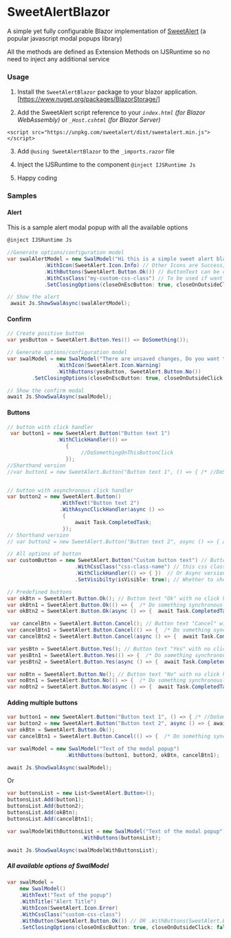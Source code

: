 # SweetAlertBlazor
A simple yet fully configurable Blazor implementation of [SweetAlert](https://sweetalert.js.org "SweetAlert") (a popular javascript modal popups library) 

All the methods are defined as Extension Methods on IJSRuntime so no need to inject any additional service

### Usage
1. Install the `SweetAlertBlazor` package to your blazor application. [https://www.nuget.org/packages/BlazorStorage/]

2. Add the SweetAlert script reference to your *`index.html` (for Blazor WebAssembly)* or *`_Host.cshtml` (for Blazor Server)*

`<script src="https://unpkg.com/sweetalert/dist/sweetalert.min.js"></script>`

3. Add `@using SweetAlertBlazor` to the `_imports.razor` file

4. Inject the IJSRuntime to the component `@inject IJSRuntime Js`

5. Happy coding

### Samples

#### Alert
This is a sample alert modal popup with all the available options
````csharp
@inject IJSRuntime Js

//Generate options/configuration model
var swalAlertModel = new SwalModel("Hi this is a simple sweet alert blazor text", "Alert Title")
			.WithIcon(SweetAlert.Icon.Info) // Other Icons are Success, Error and Warning
			.WithButtons(SweetAlert.Button.Ok()) // ButtonText can be configured by using overloads
			.WithCssClass("my-custom-css-class") // To be used if want additional css logic
			.SetClosingOptions(closeOnEscButton: true, closeOnOutsideClick: true);

// Show the alert
 await Js.ShowSwalAsync(swalAlertModel);
````
#### Confirm
```csharp
// Create positive button
var yesButton = SweetAlert.Button.Yes(() => DoSomething());

// Generate options/configuration model
var swalModel = new SwalModel("There are unsaved changes, Do you want to cancel the changes?", "Are you sure?")
                .WithIcon(SweetAlert.Icon.Warning)
                .WithButtons(yesButton, SweetAlert.Button.No())
		.SetClosingOptions(closeOnEscButton: true, closeOnOutsideClick: true);

// Show the confirm modal
await Js.ShowSwalAsync(swalModel);
```
#### Buttons
````csharp
// button with click handler
 var button1 = new SweetAlert.Button("Button text 1")
                .WithClickHandler(() =>
                   {
                        //DoSomethingOnThisButtonClick
                   });
//Shorthand version
//var button1 = new SweetAlert.Button("Button text 1", () => { /* //DoSomethingOnThisButtonClick */ });


// button with asynchronous click handler
var button2 = new SweetAlert.Button()
                 .WithText("Button text 2")
                 .WithAsyncClickHandler(async () =>
                  {
                      await Task.CompletedTask;
                  });
// Shorthand version
// var button2 = new SweetAlert.Button("Button text 2", async () => { await Task.CompletedTask; });

// All options of button
var customButton = new SweetAlert.Button("Custom button text") // Button text
                      .WithCssClass("css-class-name") // this css class will be applied to the button
                      .WithClickHandler(() => { })  // Or Async version .WithAsyncClickHandler(async () => { })
                      .SetVisibilty(isVisible: true); // Whether to show the button or not

// Predefined buttons
var okBtn = SweetAlert.Button.Ok(); // Button text "Ok" with no click handler
var okBtn1 = SweetAlert.Button.Ok(() => {  /* Do something synchronously */}); // Button text "Ok" with synchronous click handler
var okBtn2 = SweetAlert.Button.Ok(async () => {  await Task.CompletedTask; }); // Button text "Ok" with Asynchronous click handler

 var cancelBtn = SweetAlert.Button.Cancel(); // Button text "Cancel" with no click handler
var cancelBtn1 = SweetAlert.Button.Cancel(() => {  /* Do something synchronously */}); // Button text "Cancel" with synchronous click handler
var cancelBtn2 = SweetAlert.Button.Cancel(async () => {  await Task.CompletedTask; }); // Button text "Cancel" with Asynchronous click handler

var yesBtn = SweetAlert.Button.Yes(); // Button text "Yes" with no click handler
var yesBtn1 = SweetAlert.Button.Yes(() => {  /* Do something synchronously */}); // Button text "Yes" with synchronous click handler
var yesBtn2 = SweetAlert.Button.Yes(async () => {  await Task.CompletedTask; }); // Button text "Yes" with Asynchronous click handler

var noBtn = SweetAlert.Button.No(); // Button text "No" with no click handler
var noBtn1 = SweetAlert.Button.No(() => {  /* Do something synchronously */}); // Button text "No" with synchronous click handler
var noBtn2 = SweetAlert.Button.No(async () => {  await Task.CompletedTask; }); // Button text "No" with Asynchronous click handler
````
#### Adding multiple buttons
```csharp
var button1 = new SweetAlert.Button("Button text 1", () => { /* //DoSomethingOnThisButtonClick */ });
var button2 = new SweetAlert.Button("Button text 2", async () => { await Task.CompletedTask; });
var okBtn = SweetAlert.Button.Ok();
var cancelBtn1 = SweetAlert.Button.Cancel(() => {  /* Do something synchronously */});

var swalModel = new SwalModel("Text of the modal popup")
                   .WithButtons(button1, button2, okBtn, cancelBtn1);

await Js.ShowSwalAsync(swalModel);
```
Or
```csharp
var buttonsList = new List<SweetAlert.Button>();
buttonsList.Add(button1);
buttonsList.Add(button2);
buttonsList.Add(okBtn);
buttonsList.Add(cancelBtn1);

var swalModelWithButtonsList = new SwalModel("Text of the modal popup")
                        .WithButtons(buttonsList);

await Js.ShowSwalAsync(swalModelWithButtonsList);
```
#####  All available options of SwalModel
```csharp
var swalModel = 
	new SwalModel()
	.WithText("Text of the popup")
	.WithTitle("Alert Title")
	.WithIcon(SweetAlert.Icon.Error)
	.WithCssClass("custom-css-class")
	.WithButton(SweetAlert.Button.Ok()) // OR .WithButtons(SweetAlert.Button.Ok(), SweetAlert.Button.Cancel())
	.SetClosingOptions(closeOnEscButton: true, closeOnOutsideClick: false);
```
